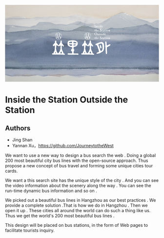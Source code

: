 ![封面图片](project_images/fengmian2.jpg)



# Inside the Station Outside the Station


## Authors
- Jing Shan
- Yannan Xu，https://github.com/JourneytotheWest




We want to use a new way to design a bus search the web . Doing a global 200 most beautiful city bus lines with the open-source approach. Thus propose a new concept of bus travel and forming some unique cities tour cards.


We want a this search site has the unique style of the city . And you can see the video information about the scenery along the way . You can see the run-time dynamic bus information and so on .


We picked out a beautiful bus lines in Hangzhou as our best practices . We provide a complete solution .That is how we do in Hangzhou . Then we open it up . These cities all around the world can do such a thing like us. Thus we get the world's 200 most beautiful bus lines .

This design will be placed on bus stations, in the form of Web pages to facilitate tourists inquiry.







